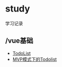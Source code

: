 # study
学习记录
## /vue基础
- [TodoList](http://luckyxj.github.io/study/vue/01_test.html)
- [MVP模式下的Todolist](http://luckyxj.github.io/study/vue/02_test.html)
